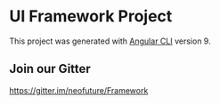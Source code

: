 # UI Framework Project

This project was generated with [Angular CLI](https://github.com/angular/angular-cli) version 9.

## Join our Gitter

https://gitter.im/neofuture/Framework


